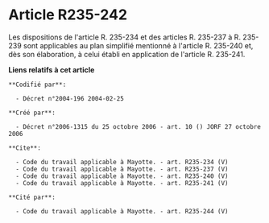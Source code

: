 # Article R235-242

Les dispositions de l'article R. 235-234 et des articles R. 235-237 à R. 235-239 sont applicables au plan simplifié mentionné
à l'article R. 235-240 et, dès son élaboration, à celui établi en application de l'article R. 235-241.

**Liens relatifs à cet article**

	**Codifié par**:

	  - Décret n°2004-196 2004-02-25

	**Créé par**:

	  - Décret n°2006-1315 du 25 octobre 2006 - art. 10 () JORF 27 octobre 2006

	**Cite**:

	  - Code du travail applicable à Mayotte. - art. R235-234 (V)
	  - Code du travail applicable à Mayotte. - art. R235-237 (V)
	  - Code du travail applicable à Mayotte. - art. R235-240 (V)
	  - Code du travail applicable à Mayotte. - art. R235-241 (V)

	**Cité par**:

	  - Code du travail applicable à Mayotte. - art. R235-244 (V)
